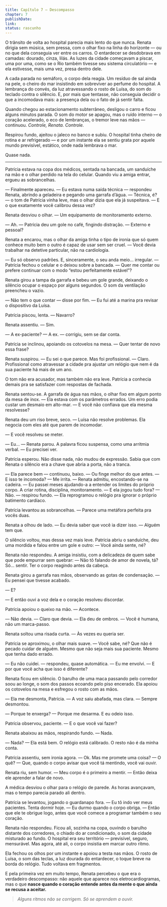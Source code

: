 ```yaml
---
title: Capítulo 7 — Descompasso
chapter: 7
publishDate: 
link: 
status: rascunho
---
```


O trânsito de volta ao hospital parecia mais lento do que nunca.
Renata dirigia sem música, sem pressa, com o olhar fixo na linha do horizonte — ou no que dela conseguia ver entre os carros.
O entardecer se desdobrava em camadas: dourado, cinza, lilás.
As luzes da cidade começavam a piscar, uma por uma, como se o Rio também tivesse seu sistema circulatório — e ela estivesse, mais uma vez, presa dentro dele.

A cada parada no semáforo, o corpo dela reagia.
Um resíduo de sal ainda na pele, o cheiro do mar insistindo em sobreviver ao perfume do hospital.
A lembrança do convés, da luz atravessando o rosto de Luísa, do som do teclado contra o silêncio.
E, por mais que tentasse, não conseguia decidir o que a incomodava mais: a presença dela ou o fato de já sentir falta.

Quando chegou ao estacionamento subterrâneo, desligou o carro e ficou alguns minutos parada.
O som do motor se apagou, mas o ruído interno — o coração acelerado, o eco de lembranças, o tremor leve nas mãos — continuou.
*Controle, Renata. Controle.*

Respirou fundo, ajeitou o jaleco no banco e subiu.
O hospital tinha cheiro de rotina e ar refrigerado — e por um instante ela se sentiu grata por aquele mundo previsível, estático, onde nada lembrava o mar.

Quase nada.

---

Patrícia estava na copa dos médicos, sentada na bancada, um sanduíche na mão e o olhar perdido na tela do celular.
Quando viu a amiga entrar, ergueu as sobrancelhas.

— Finalmente apareceu.
— Eu estava numa saída técnica — respondeu Renata, abrindo a geladeira e pegando uma garrafa d’água.
— Técnica, é? — o tom de Patrícia vinha leve, mas o olhar dizia que ela já suspeitava. — E o que exatamente você calibrou dessa vez?

Renata desviou o olhar.
— Um equipamento de monitoramento externo.

— Ah. — Patrícia deu um gole no café, fingindo distração. — Externo e pessoal?

Renata a encarou, mas o olhar da amiga tinha o tipo de ironia que só quem conhece muito bem o outro é capaz de usar sem ser cruel.
— Você devia trabalhar na detetive particular, não na cardiologia.

— Eu só observo padrões. E, sinceramente, o seu anda meio... irregular. — Patrícia fechou o celular e o deixou sobre a bancada. — Quer me contar ou prefere continuar com o modo “estou perfeitamente estável”?

Renata girou a tampa da garrafa e bebeu um gole grande, deixando o silêncio ocupar o espaço por alguns segundos.
O som da ventilação preencheu o vazio.

— Não tem o que contar — disse por fim. — Eu fui até a marina pra revisar o dispositivo da Luísa.

Patrícia piscou, lenta.
— Navarro?

Renata assentiu.
— Sim.

— A ex-paciente?
— A ex. — corrigiu, sem se dar conta.

Patrícia se inclinou, apoiando os cotovelos na mesa.
— Quer tentar de novo essa frase?

Renata suspirou.
— Eu sei o que parece. Mas foi profissional.
— Claro. Profissional como atravessar a cidade pra ajustar um relógio que nem é da sua paciente há mais de um ano.

O tom não era acusador, mas também não era leve.
Patrícia a conhecia demais pra se satisfazer com respostas de fachada.

Renata sentou-se.
A garrafa de água nas mãos, o olhar fixo em algum ponto da mesa de inox.
— Ela estava com os parâmetros errados. Um erro podia custar um desmaio em alto-mar.
— E você não confiava que ela mesma resolvesse?

Renata deu um riso breve, seco.
— Luísa não resolve problemas. Ela negocia com eles até que parem de incomodar.

— E você resolveu se meter.

— Eu... — Renata parou.
A palavra ficou suspensa, como uma arritmia verbal.
— Eu precisei ver.

Patrícia esperou.
Não disse nada, não mudou de expressão.
Sabia que com Renata o silêncio era a chave que abria a porta, não a tranca.

— Ela parece bem — continuou, baixo. — Ou finge melhor do que antes.
— E isso te incomoda?
— Me irrita. — Renata admitiu, encostando-se na cadeira. — Eu passei meses ajudando-a a entender os limites do próprio corpo. A criar rotina, disciplina, monitoramento.
— E ela jogou tudo fora?
— Não. — respirou fundo. — Ela reprogramou o relógio pra ignorar o próprio batimento cardíaco.

Patrícia levantou as sobrancelhas.
— Parece uma metáfora perfeita pra vocês duas.

Renata a olhou de lado.
— Eu devia saber que você ia dizer isso.
— Alguém tem que.

O silêncio voltou, mas dessa vez mais leve.
Patrícia abriu o sanduíche, deu uma mordida e falou entre um gole e outro:
— Você ainda sente, né?

Renata não respondeu.
A amiga insistiu, com a delicadeza de quem sabe que pode empurrar sem quebrar:
— Não tô falando de amor de novela, tá? Só... sentir. Ter o corpo reagindo antes da cabeça.

Renata girou a garrafa nas mãos, observando as gotas de condensação.
— Eu pensei que tivesse acabado.

— E?

— E então ouvi a voz dela e o coração resolveu discordar.

Patrícia apoiou o queixo na mão.
— Acontece.

— Não devia.
— Claro que devia. — Ela deu de ombros. — Você é humana, não um marca-passo.

Renata soltou uma risada curta.
— Às vezes eu queria ser.

Patrícia se aproximou, o olhar mais suave.
— Você sabe, né? Que não é pecado cuidar de alguém. Mesmo que não seja mais sua paciente. Mesmo que tenha dado errado.

— Eu não cuidei. — respondeu, quase automática. — Eu me envolvi.
— E por que você acha que isso é diferente?

Renata ficou em silêncio.
O barulho de uma maca passando pelo corredor soou ao longe, o som dos passos ecoando pelo piso encerado.
Ela apoiou os cotovelos na mesa e esfregou o rosto com as mãos.

— Ela me desmonta, Patrícia. — A voz saiu abafada, mas clara. — Sempre desmontou.

— Porque te enxerga?
— Porque me desarma. E eu odeio isso.

Patrícia observou, paciente.
— E o que você vai fazer?

Renata abaixou as mãos, respirando fundo.
— Nada.

— Nada?
— Ela está bem. O relógio está calibrado. O resto não é da minha conta.

Patrícia assentiu, sem ironia agora.
— Ok. Mas me promete uma coisa?
— O quê?
— Que, quando o corpo avisar que você tá mentindo, você vai ouvir.

Renata riu, sem humor.
— Meu corpo é o primeiro a mentir.
— Então deixa ele aprender a falar de novo.

A médica desviou o olhar para o relógio de parede.
As horas avançavam, mas o tempo parecia parado ali dentro.

Patrícia se levantou, jogando o guardanapo fora.
— Eu tô indo ver meus pacientes. Tenta dormir hoje.
— Eu durmo quando o corpo obriga.
— Então que ele te obrigue logo, antes que você comece a programar também o seu coração.

Renata não respondeu.
Ficou ali, sozinha na copa, ouvindo o barulho distante dos corredores, o chiado do ar condicionado, o som da cidade misturado ao fundo.
O hospital era seu território — previsível, seguro, mensurável.
Mas agora, até ali, o corpo insistia em marcar outro ritmo.

Ela fechou os olhos por um instante e apoiou a testa nas mãos.
O rosto de Luísa, o som das teclas, a luz dourada do entardecer, o toque breve na borda do relógio.
Tudo voltava em fragmentos.

E pela primeira vez em muito tempo, Renata percebeu o que era o verdadeiro descompasso:
não aquele que aparece nos eletrocardiogramas, mas o que **nasce quando o coração entende antes da mente o que ainda se recusa a aceitar.**

> *Alguns ritmos não se corrigem. Só se aprendem a ouvir.*
